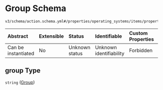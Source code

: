 # Group Schema

```txt
v3/schema/action.schema.yml#/properties/operating_systems/items/properties/steps/items/properties/actions/items/oneOf/21/properties/adb:push/properties/group
```



| Abstract            | Extensible | Status         | Identifiable            | Custom Properties | Additional Properties | Access Restrictions | Defined In                                                          |
| :------------------ | :--------- | :------------- | :---------------------- | :---------------- | :-------------------- | :------------------ | :------------------------------------------------------------------ |
| Can be instantiated | No         | Unknown status | Unknown identifiability | Forbidden         | Allowed               | none                | [device.schema.json*](../device.schema.json "open original schema") |

## group Type

`string` ([Group](device-properties-operating-systems-operating-system-properties-steps-step-properties-group-step-action-oneof-adbpush-action-properties-adbpush-action-properties-group.md))
